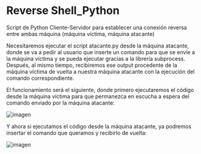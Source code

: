 # Reverse Shell_Python

Script de Python Cliente-Servidor para establecer una conexión reversa entre ambas máquina (máquina víctima, máquina atacante)

Necesitaremos ejecutar el script atacante.py desde la máquina atacante, donde se va a pedir al usuario que inserte un comando para que se envíe a la máquina víctima y se pueda ejecutar gracias a la librería subprocess. Después, al mismo tiempo, recibiremos ese output procedente de la máquina víctima de vuelta a nuestra máquina atacante con la ejecución del comando correspondiente.

El funcionamiento será el siguiente, donde primero ejecutaremos el código desde la máquina víctima para que permanezca en escucha a espera del comando enviado por la máquina atacante:

![imagen](https://user-images.githubusercontent.com/96432001/223709097-8ac5ff76-c14d-4b8c-a1c5-ae240577109f.png)
 
 Y ahora si ejecutamos el código desde la máquina atacante, ya podremos insertar el comando que queramos y recibirlo de vuelta:
 
![imagen](https://user-images.githubusercontent.com/96432001/223709031-eb2f57d2-1f78-4edb-af0c-c662dbc75959.png)

